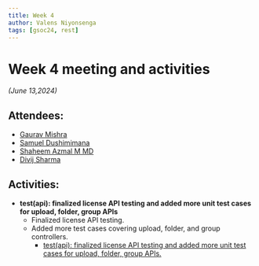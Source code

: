 ```yaml
---
title: Week 4
author: Valens Niyonsenga
tags: [gsoc24, rest]
---
```


<!--
SPDX-License-Identifier: CC-BY-SA-4.0

SPDX-FileCopyrightText: 2024 Valens Niyonsenga <valensniyonsenga2003@gmail.com>
-->

# Week 4 meeting and activities

_(June 13,2024)_

## Attendees:

- [Gaurav Mishra](https://github.com/GMishx)
- [Samuel Dushimimana](https://github.com/dushimsam)
- [Shaheem Azmal M MD](https://github.com/shaheemazmalmmd)
- [Divij Sharma](https://github.com/dvjsharma)


## Activities:

- **test(api): finalized license API testing and added more unit test cases for upload, folder, group APIs**
  - Finalized license API testing.
  - Added more test cases covering upload, folder, and group controllers.
     - [test(api): finalized license API testing and added more unit test cases for upload, folder, group APIs.](https://github.com/fossology/fossology/pull/2767)
